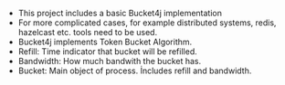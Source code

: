 - This project includes a basic Bucket4j implementation
- For more complicated cases, for example distributed systems, redis, hazelcast etc. tools need to be used.
- Bucket4j implements Token Bucket Algorithm. 
- Refill: Time indicator that bucket will be refilled.
- Bandwidth: How much bandwith the bucket has.
- Bucket: Main object of process. İncludes refill and bandwidth.
